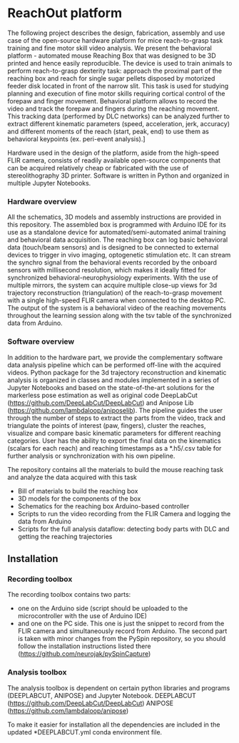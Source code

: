 # ReachOut platform
The following project describes the design, fabrication, assembly and use case of the open-source hardware platform
for mice reach-to-grasp task training and fine motor skill video analysis. We present the behavioral platform - 
automated mouse Reaching Box that was designed to be 3D printed and hence easily reproducible. 
The device is used to train animals to perform reach-to-grasp dexterity task: approach the proximal part of the reaching box
and reach for single sugar pellets disposed by motorized feeder disk located in front of the narrow slit. 
This task is used for studying planning and execution of fine motor skills requiring cortical control of the forepaw and finger movement. 
Behavioral platform allows to record the video and track the forepaw and fingers during the reaching movement. 
This tracking data (performed by DLC networks) can be analyzed further to extract different kinematic parameters 
(speed, acceleration, jerk, accuracy) and different moments of the reach (start, peak, end) 
to use them as behavioral keypoints (ex. peri-event analysis).]

Hardware used in the design of the platform, aside from the high-speed FLIR camera, 
consists of readily available open-source components that can be acquired relatively 
cheap or fabricated with the use of stereolithography 3D printer. Software is written in Python and organized in multiple Jupyter Notebooks.

### Hardware overview
All the schematics, 3D models and assembly instructions are provided in this repository. The assembled box is programmed with Arduino IDE for its use as a standalone device for automated/semi-automated animal training and behavioral data acquisition. The reaching box can log basic behavioral data (touch/beam sensors) and is designed to be connected to external devices to trigger in vivo imaging, optogenetic stimulation etc. It can stream the synchro signal from the behavioral events recorded by the onboard sensors with millisecond resolution, which makes it ideally fitted for synchronized behavioral-neurophysiology experiments. With the use of multiple mirrors, the system can acquire multiple close-up views for 3d trajectory reconstruction (triangulation) of the reach-to-grasp movement with a single high-speed FLIR camera when connected to the desktop PC. The output of the system is a behavioral video of the reaching movements throughout the learning session along with the tsv table of the synchronized data from Arduino.

### Software overview
In addition to the hardware part, we provide the complementary software data analysis pipeline which can be performed off-line with the acquired videos. Python package for the 3d trajectory reconstruction and kinematic analysis is organized in classes and modules implemented in a series of Jupyter Notebooks and based on the state-of-the-art solutions for the markerless pose estimation as well as original code
DeepLabCut (https://github.com/DeepLabCut/DeepLabCut) and 
Anipose Lib (https://github.com/lambdaloop/aniposelib). 
The pipeline guides the user through the number of steps to extract the parts from the video, track and triangulate the points of interest (paw, fingers), cluster the reaches, visualize and compare basic kinematic parameters for different reaching categories. User has the ability to export the final data on the kinematics (scalars for each reach) and reaching timestamps as a *.h5/.csv table for further analysis or synchronization with his own pipeline.





The repository contains all the materials to build the mouse reaching task and analyze the data acquired with this task
- Bill of materials to build the reaching box
- 3D models for the components of the box
- Schematics for the reaching box Arduino-based controller
- Scripts to run the video recording from the FLIR Camera and logging the data from Arduino
- Scripts for the full analysis dataflow: detecting body parts with DLC and getting the reaching trajectories

## Installation
### Recording toolbox
The recording toolbox contains two parts: 
- one on the Arduino side (script should be uploaded to the microcontroller with the use of Arduino IDE)
- and one on the PC side. This one is just the snippet to record from the FLIR camera and simultaneously record from Arduino.
The second part is taken with minor changes from the PySpin repository, so you should follow the installation instructions listed there
(https://github.com/neurojak/pySpinCapture)


### Analysis toolbox
The analysis toolbox is dependent on certain python libraries and programs (DEEPLABCUT, ANIPOSE) and Jupyter Notebook.
DEEPLABCUT (https://github.com/DeepLabCut/DeepLabCut)
ANIPOSE (https://github.com/lambdaloop/anipose)

To make it easier for installation all the dependencies are included in the updated *DEEPLABCUT.yml conda environment file.

